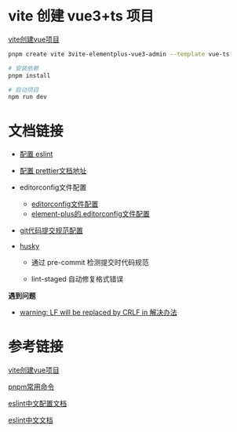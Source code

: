 # vite 创建 vue3+ts 项目

[vite创建vue项目](https://vitejs.cn/vite3-cn/guide/#scaffolding-your-first-vite-project)

```bash
pnpm create vite 3vite-elementplus-vue3-admin --template vue-ts

# 安装依赖
pnpm install

# 启动项目
npm run dev
```

# 文档链接

- [配置 eslint](./docs/eslint.md)

- [配置 prettier文档地址](./docs/prettier%E6%96%87%E6%A1%A3.md)
- editorconfig文件配置
  - [editorconfig文件配置](https://blog.csdn.net/lhjuejiang/article/details/110925631)
  - [element-plus的.editorconfig文件配置](https://github1s.com/element-plus/element-plus/blob/HEAD/.editorconfig#L1-L10 )
- [git代码提交规范配置](./docs/代码提交规范.md)
- [husky]( ./docs/husky.md ) 
  - 通过 pre-commit 检测提交时代码规范

  - lint-staged 自动修复格式错误



**遇到问题**

- [warning: LF will be replaced by CRLF in 解决办法](https://zhuanlan.zhihu.com/p/347405055 )

  

# 参考链接

[vite创建vue项目](https://vitejs.cn/vite3-cn/guide/#scaffolding-your-first-vite-project)

[pnpm常用命令](https://blog.csdn.net/m0_49601821/article/details/126520682)

[eslint中文配置文档](https://eslint.bootcss.com/docs/user-guide/configuring)

[eslint中文文档](https://zh-hans.eslint.org/ )





